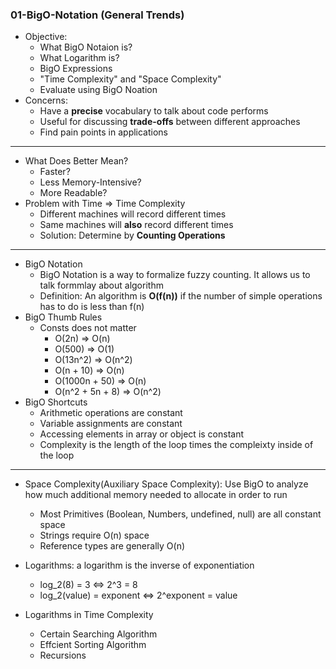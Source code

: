 ### 01-BigO-Notation (General Trends)

- Objective:
  - What BigO Notaion is?
  - What Logarithm is?
  - BigO Expressions
  - "Time Complexity" and "Space Complexity"
  - Evaluate using BigO Noation
- Concerns:
  - Have a **precise** vocabulary to talk about code performs
  - Useful for discussing **trade-offs** between different approaches
  - Find pain points in applications
---
- What Does Better Mean?
  - Faster? 
  - Less Memory-Intensive?
  - More Readable?
- Problem with Time => Time Complexity
  - Different machines will record different times
  - Same machines will **also** record different times
  - Solution: Determine by **Counting Operations**
---

- BigO Notation
  - BigO Notation is a way to formalize fuzzy counting. It allows us to talk formmlay about algorithm
  - Definition: An algorithm is **O(f(n))** if the number of simple operations has to do is less than f(n)
- BigO Thumb Rules
  - Consts does not matter
    - O(2n) => O(n)
    - O(500) => O(1)
    - O(13n^2) => O(n^2)
    - O(n + 10) => O(n)
    - O(1000n + 50) => O(n)
    - O(n^2 + 5n + 8) => O(n^2)
- BigO Shortcuts
  - Arithmetic operations are constant
  - Variable assignments are constant
  - Accessing elements in array or object is constant
  - Complexity is the length of the loop times the compleixty inside of the loop

---
- Space Complexity(Auxiliary Space Complexity): Use BigO to analyze how much additional memory needed to allocate in order to run 
  - Most Primitives (Boolean, Numbers, undefined, null) are all constant space
  - Strings require O(n) space
  - Reference types are generally O(n)

- Logarithms: a logarithm is the inverse of exponentiation
  - log_2(8) = 3 <=> 2^3 = 8
  - log_2(value) = exponent <=> 2^exponent = value

- Logarithms in Time Complexity
  - Certain Searching Algorithm
  - Effcient Sorting Algorithm
  - Recursions 